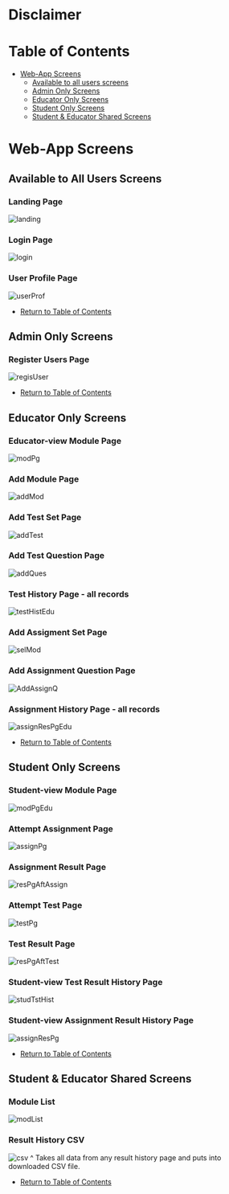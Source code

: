# Disclaimer


# Table of Contents

- [Web-App Screens](#web-app-screens)
    - [Available to all users screens](#available-to-all-users-screens)
    - [Admin Only Screens](#admin-only-screens) 
    - [Educator Only Screens](#educator-only-screens)
    - [Student Only Screens](#student-only-screens)
    - [Student & Educator Shared Screens](#student--educator-shared-screens)

# Web-App Screens

## Available to All Users Screens
### Landing Page
![landing](/static/images/screens/landing.png)<br/>
### Login Page
![login](/static/images/screens/login.png)<br/>
### User Profile Page
![userProf](/static/images/screens/userProf.png)<br/>
- [Return to Table of Contents](#Table-of-Contents)


## Admin Only Screens
### Register Users Page
![regisUser](/static/images/screens/regisUser.png)
- [Return to Table of Contents](#Table-of-Contents)


## Educator Only Screens
### Educator-view Module Page
![modPg](/static/images/screens/modPg.png)
### Add Module Page
![addMod](/static/images/screens/addMod.png)
### Add Test Set Page
![addTest](/static/images/screens/addTest.png)
### Add Test Question Page
![addQues](/static/images/screens/addQues.png)
### Test History Page - all records
![testHistEdu](/static/images/screens/testHistEdu.png)
### Add Assigment Set Page
![selMod](/static/images/screens/selMod.png)
### Add Assignment Question Page
![AddAssignQ](/static/images/screens/addAssignQ.png)
### Assignment History Page - all records
![assignResPgEdu](/static/images/screens/assignResPgEdu.png)
- [Return to Table of Contents](#Table-of-Contents)



## Student Only Screens
### Student-view Module Page
![modPgEdu](/static/images/screens/modPgEdu.png)
### Attempt Assignment Page 
![assignPg](/static/images/screens/assignPg.png)
### Assignment Result Page
![resPgAftAssign](/static/images/screens/resPgAftAssign.png)
### Attempt Test Page 
![testPg](/static/images/screens/testPg.png)
### Test Result Page
![resPgAftTest](/static/images/screens/resPgAftTest.png)
### Student-view Test Result History Page
![studTstHist](/static/images/screens/studTstHist.png)
### Student-view Assignment Result History Page
![assignResPg](/static/images/screens/assignResPg.png)
- [Return to Table of Contents](#Table-of-Contents)


## Student & Educator Shared Screens
### Module List
![modList](/static/images/screens/modList.png)
### Result History CSV 
![csv](/static/images/screens/csv.png)
^ Takes all data from any result history page and puts into downloaded CSV file.
- [Return to Table of Contents](#Table-of-Contents)
